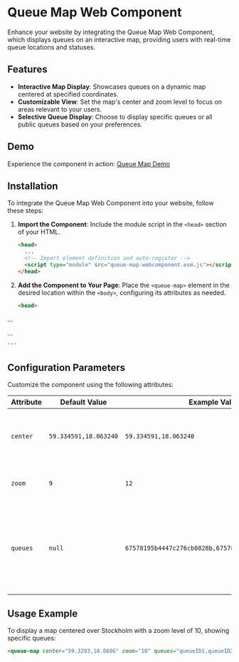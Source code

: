 # Queue Map Web Component

Enhance your website by integrating the Queue Map Web Component, which displays queues on an interactive map, providing users with real-time queue locations and statuses.

## Features

- **Interactive Map Display**: Showcases queues on a dynamic map centered at specified coordinates.
- **Customizable View**: Set the map's center and zoom level to focus on areas relevant to your users.
- **Selective Queue Display**: Choose to display specific queues or all public queues based on your preferences.

## Demo

Experience the component in action: [Queue Map Demo](https://www.jonwikman.com/cdn/)

## Installation

To integrate the Queue Map Web Component into your website, follow these steps:

1. **Import the Component**: Include the module script in the `<head>` section of your HTML.

    ```html
    <head>
      ...
      <!-- Import element definition and auto-register -->
      <script type="module" src="queue-map-webcomponent.esm.js"></script>
    </head>
    ```

2. **Add the Component to Your Page**: Place the `<queue-map>` element in the desired location within the `<body>`, configuring its attributes as needed.

    ```html
    <head>
  ...
  <!-- Import element definition and auto-register -->
  <script type="module" src="https://www.jonwikman.com/cdn/queue-map-webcomponent.esm.js"></script>
</head>
<body>
  ...
  <!-- Profit! -->
  <queue-map center="59.334591,18.063240" zoom="9"></queue-map>
</body>
    
    ```

## Configuration Parameters

Customize the component using the following attributes:

| Attribute | Default Value          | Example Value                     | Description                                                                                  |
|-----------|------------------------|-----------------------------------|----------------------------------------------------------------------------------------------|
| `center`  | `59.334591,18.063240`  | `59.334591,18.063240`             | Sets the latitude and longitude for the map's center.                                        |
| `zoom`    | `9`                    | `12`                              | Defines the initial zoom level of the map.                                                   |
| `queues`  | `null`                 | `67578195b4447c276cb0828b,67578195b4447c276cb0828b` | Comma-separated list of queue IDs to display. If not specified, all public queues are shown. |

## Usage Example

To display a map centered over Stockholm with a zoom level of 10, showing specific queues:

```html
<queue-map center="59.3293,18.0686" zoom="10" queues="queueID1,queueID2"></queue-map>
